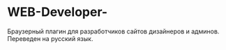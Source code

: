 # WEB-Developer-
Браузерный плагин для разработчиков сайтов дизайнеров и админов. Переведен на русский язык.
